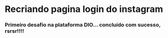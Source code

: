 # Recriando pagina login do instagram

### Primeiro desafio na plataforma DIO... concluído com sucesso, rsrsr!!!!
